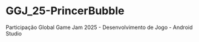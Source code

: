 # GGJ_25-PrincerBubble
Participação Global Game Jam 2025 - Desenvolvimento de Jogo - Android Studio
